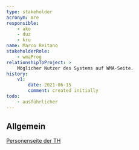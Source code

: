 ```yaml
---
type: stakeholder
acronym: mre
responsible: 
    - ako
    - duz
    - kru
name: Marco Reitano
stakeholderRole: 
    - wmaProg
relationshipToProject: >
    Möglicher Nutzer des Systems auf WMA-Seite.
history:
    v1:
        date: 2021-06-15
        comment: created initially
todo: 
    - ausführlicher     
---
```


## Allgemein

[Personenseite der TH](https://www.th-koeln.de/personen/marco.reitano/)